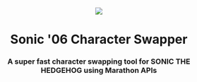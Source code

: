 <br>

<p align="center">
    <img src="https://github.com/HyperBE32/Marathon/blob/marathon-master/Marathon.Toolkit/Resources/Images/Logos/Logo_Medium_Colour.png?raw=true" />
</p>

<h1 align="center">Sonic '06 Character Swapper</h1>

<h3 align="center">A super fast character swapping tool for SONIC THE HEDGEHOG using Marathon APIs</h3>

<br>